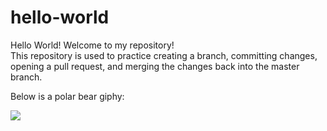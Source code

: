 # hello-world
Hello World!  Welcome to my repository!  
This repository is used to practice creating a branch, committing changes, opening a pull request, and merging the changes back into the master branch.

Below is a polar bear giphy:  

![](https://media.giphy.com/media/aK4wh0UE3oddS/giphy.gif)
